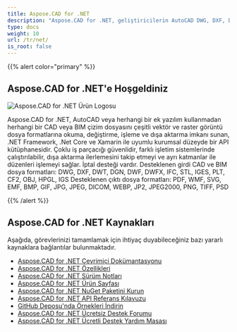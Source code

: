 ```yaml
---
title: Aspose.CAD for .NET
description: "Aspose.CAD for .NET, geliştiricilerin AutoCAD DWG, DXF, DWT ve DGN, DWF, DWFX, IFC, STL, IGES, PLT, CF2, OBJ, HPGL, IGS gibi diğer CAD ve BIM dosya formatlarını açmalarını, okumalarını ve işlemelerini sağlar."
type: docs
weight: 10
url: /tr/net/
is_root: false
---
```


{{% alert color="primary" %}}

## **Aspose.CAD for .NET'e Hoşgeldiniz**

![Aspose.CAD for .NET Ürün Logosu](/cad/_assets/home_1.png)

Aspose.CAD for .NET, AutoCAD veya herhangi bir ek yazılım kullanmadan herhangi bir CAD veya BIM çizim dosyasını çeşitli vektör ve raster görüntü dosya formatlarına okuma, değiştirme, işleme ve dışa aktarma imkanı sunan, .NET Framework, .Net Core ve Xamarin ile uyumlu kurumsal düzeyde bir API kütüphanesidir.
Çoklu iş parçacığı güvenlidir, farklı işletim sistemlerinde çalıştırılabilir, dışa aktarma ilerlemesini takip etmeyi ve ayrı katmanlar ile düzenleri işlemeyi sağlar. İptal desteği vardır.
Desteklenen girdi CAD ve BIM dosya formatları: DWG, DXF, DWT, DGN, DWF, DWFX, IFC, STL, IGES, PLT, CF2, OBJ, HPGL, IGS
Desteklenen çıktı dosya formatları: PDF, WMF, SVG, EMF, BMP, GIF, JPG, JPEG, DICOM, WEBP, JP2, JPEG2000, PNG, TIFF, PSD

{{% /alert %}}

## **Aspose.CAD for .NET Kaynakları**

Aşağıda, görevlerinizi tamamlamak için ihtiyaç duyabileceğiniz bazı yararlı kaynaklara bağlantılar bulunmaktadır.

- [Aspose.CAD for .NET Çevrimiçi Dokümantasyonu](/tr/cad/net/)
- [Aspose.CAD for .NET Özellikleri](/tr/cad/net/features/)
- [Aspose.CAD for .NET Sürüm Notları](https://releases.aspose.com/cad/net/release-notes/)
- [Aspose.CAD for .NET Ürün Sayfası](https://products.aspose.com/cad/net/)
- [Aspose.CAD for .NET NuGet Paketini Kurun](https://www.nuget.org/packages/Aspose.CAD/)
- [Aspose.CAD for .NET API Referans Kılavuzu](https://reference.aspose.com/cad/net)
- [GitHub Deposu'nda Örnekleri İndirin](https://github.com/aspose-cad/Aspose.CAD-for-.NET)
- [Aspose.CAD for .NET Ücretsiz Destek Forumu](https://forum.aspose.com/c/cad/19)
- [Aspose.CAD for .NET Ücretli Destek Yardım Masası](https://helpdesk.aspose.com/)
